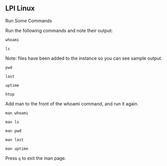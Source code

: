 ## LPI Linux

Run Some Commands

Run the following commands and note their output:
```
whoami
```
```
ls
```

Note: files have been added to the instance so you can see sample output.

```
pwd
```
```
last
```
```
uptime
```
```
htop
```

Add man to the front of the whoami command, and run it again.
```
man whoami
```
```
man ls
```
```
man pwd
```
```
man last
```
```
man uptime
```

Press `q` to exit the man page.
